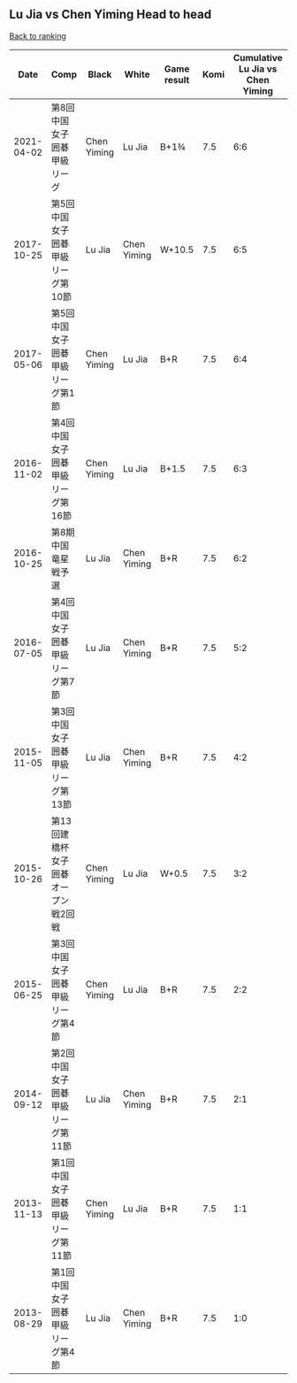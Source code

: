 ## Lu Jia vs Chen Yiming Head to head

[Back to ranking](../../index.md)




| **Date** | **Comp** | **Black** | **White** | **Game result** | **Komi** | **Cumulative Lu Jia vs Chen Yiming** | **Lu Jia streak** | **Chen Yiming streak** | 
| --- | --- | --- | --- | --- | --- | --- | --- | --- |
| 2021-04-02 | 第8回中国女子囲碁甲級リーグ | Chen Yiming | Lu Jia | B+1¾ | 7.5 | 6:6 | 0 | 4 | 
| 2017-10-25 | 第5回中国女子囲碁甲級リーグ第10節 | Lu Jia | Chen Yiming | W+10.5 | 7.5 | 6:5 | 0 | 3 | 
| 2017-05-06 | 第5回中国女子囲碁甲級リーグ第1節 | Chen Yiming | Lu Jia | B+R | 7.5 | 6:4 | 0 | 2 | 
| 2016-11-02 | 第4回中国女子囲碁甲級リーグ第16節 | Chen Yiming | Lu Jia | B+1.5 | 7.5 | 6:3 | 0 | 1 | 
| 2016-10-25 | 第8期中国竜星戦予選 | Lu Jia | Chen Yiming | B+R | 7.5 | 6:2 | 4 | 0 | 
| 2016-07-05 | 第4回中国女子囲碁甲級リーグ第7節 | Lu Jia | Chen Yiming | B+R | 7.5 | 5:2 | 3 | 0 | 
| 2015-11-05 | 第3回中国女子囲碁甲級リーグ第13節 | Lu Jia | Chen Yiming | B+R | 7.5 | 4:2 | 2 | 0 | 
| 2015-10-26 | 第13回建橋杯女子囲碁オープン戦2回戦 | Chen Yiming | Lu Jia | W+0.5 | 7.5 | 3:2 | 1 | 0 | 
| 2015-06-25 | 第3回中国女子囲碁甲級リーグ第4節 | Chen Yiming | Lu Jia | B+R | 7.5 | 2:2 | 0 | 1 | 
| 2014-09-12 | 第2回中国女子囲碁甲級リーグ第11節 | Lu Jia | Chen Yiming | B+R | 7.5 | 2:1 | 1 | 0 | 
| 2013-11-13 | 第1回中国女子囲碁甲級リーグ第11節 | Chen Yiming | Lu Jia | B+R | 7.5 | 1:1 | 0 | 1 | 
| 2013-08-29 | 第1回中国女子囲碁甲級リーグ第4節 | Lu Jia | Chen Yiming | B+R | 7.5 | 1:0 | 1 | 0 |




